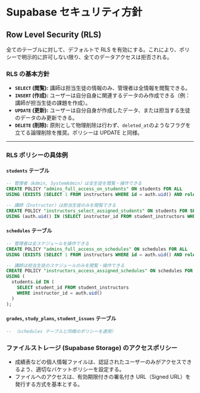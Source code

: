 # Supabase セキュリティ方針

## Row Level Security (RLS)

全てのテーブルに対して、デフォルトで RLS を有効にする。これにより、ポリシーで明示的に許可しない限り、全てのデータアクセスは拒否される。

### RLS の基本方針

- **`SELECT` (閲覧):** 講師は担当生徒の情報のみ、管理者は全情報を閲覧できる。
- **`INSERT` (作成):** ユーザーは自分自身に関連するデータのみ作成できる（例：講師が担当生徒の課題を作成）。
- **`UPDATE` (更新):** ユーザーは自分自身が作成したデータ、または担当する生徒のデータのみ更新できる。
- **`DELETE` (削除):** 原則として物理削除は行わず、`deleted_at`のようなフラグを立てる論理削除を推奨。ポリシーは UPDATE と同様。

---

### RLS ポリシーの具体例

#### `students` テーブル

```sql
-- 管理者（Admin, SystemAdmin）は全生徒を閲覧・操作できる
CREATE POLICY "admins_full_access_on_students" ON students FOR ALL
USING (EXISTS (SELECT 1 FROM instructors WHERE id = auth.uid() AND role IN ('Admin', 'SystemAdmin')));

-- 講師（Instructor）は担当生徒のみを閲覧できる
CREATE POLICY "instructors_select_assigned_students" ON students FOR SELECT
USING (auth.uid() IN (SELECT instructor_id FROM student_instructors WHERE student_id = students.id));
```

#### `schedules` テーブル

```sql
-- 管理者は全スケジュールを操作できる
CREATE POLICY "admins_full_access_on_schedules" ON schedules FOR ALL
USING (EXISTS (SELECT 1 FROM instructors WHERE id = auth.uid() AND role IN ('Admin', 'SystemAdmin')));

-- 講師は担当生徒のスケジュールのみを閲覧・操作できる
CREATE POLICY "instructors_access_assigned_schedules" ON schedules FOR ALL
USING (
  students.id IN (
    SELECT student_id FROM student_instructors
    WHERE instructor_id = auth.uid()
  )
);
```

#### `grades`, `study_plans`, `student_issues` テーブル

```sql
-- （schedules テーブルと同様のポリシーを適用）
```

### ファイルストレージ (Supabase Storage) のアクセスポリシー

- 成績表などの個人情報ファイルは、認証されたユーザーのみがアクセスできるよう、適切なバケットポリシーを設定する。
- ファイルへのアクセスは、有効期限付きの署名付き URL（Signed URL）を発行する方式を基本とする。
